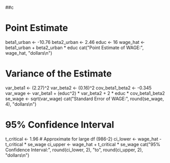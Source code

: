 ##c
# Point Estimate
beta1_urban <- -10.76
beta2_urban <- 2.46
educ <- 16
wage_hat <- beta1_urban + beta2_urban * educ
cat("Point Estimate of WAGE:", wage_hat, "dollars\n")

# Variance of the Estimate
var_beta1 <- (2.27)^2
var_beta2 <- (0.16)^2
cov_beta1_beta2 <- -0.345
var_wage <- var_beta1 + (educ^2) * var_beta2 + 2 * educ * cov_beta1_beta2
se_wage <- sqrt(var_wage)
cat("Standard Error of WAGE:", round(se_wage, 4), "dollars\n")

# 95% Confidence Interval
t_critical <- 1.96  # Approximate for large df (986-2)
ci_lower <- wage_hat - t_critical * se_wage
ci_upper <- wage_hat + t_critical * se_wage
cat("95% Confidence Interval:", round(ci_lower, 2), "to", round(ci_upper, 2), "dollars\n")
